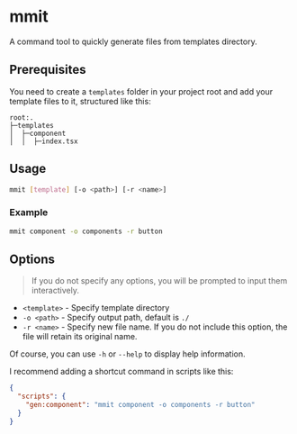 # mmit

A command tool to quickly generate files from templates directory. 

## Prerequisites

You need to create a `templates` folder in your project root and add your template files to it, structured like this:

```
root:.
├─templates
│  ├─component
│  │  ├─index.tsx
```

## Usage

```sh 
mmit [template] [-o <path>] [-r <name>]
```

### Example

```sh
mmit component -o components -r button
```

## Options

> If you do not specify any options, you will be prompted to input them interactively.

- `<template>` - Specify template directory
- `-o <path>` - Specify output path, default is `./`
- `-r <name>` - Specify new file name. If you do not include this option, the file will retain its original name.

Of course, you can use `-h` or `--help` to display help information.

I recommend adding a shortcut command in scripts like this:

```json
{
  "scripts": {
    "gen:component": "mmit component -o components -r button" 
  }
}
```
